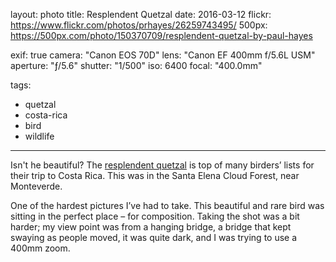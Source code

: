 layout: photo
title: Resplendent Quetzal
date: 2016-03-12
flickr: https://www.flickr.com/photos/prhayes/26259743495/
500px: https://500px.com/photo/150370709/resplendent-quetzal-by-paul-hayes

exif: true
camera: "Canon EOS 70D"
lens: "Canon EF 400mm f/5.6L USM"
aperture: "ƒ/5.6"
shutter: "1/500"
iso: 6400
focal: "400.0mm"

tags:
  - quetzal
  - costa-rica
  - bird
  - wildlife
---

Isn't he beautiful? The [resplendent quetzal](https://en.wikipedia.org/wiki/Resplendent_quetzal) is top of many birders’ lists for their trip to Costa Rica. This was in the Santa Elena Cloud Forest, near Monteverde.

One of the hardest pictures I’ve had to take. This beautiful and rare bird was sitting in the perfect place – for composition. Taking the shot was a bit harder; my view point was from a hanging bridge, a bridge that kept swaying as people moved, it was quite dark, and I was trying to use a 400mm zoom.

